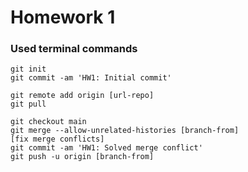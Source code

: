 # Homework 1
### Used terminal commands

```
git init
git commit -am 'HW1: Initial commit'

git remote add origin [url-repo]
git pull

git checkout main
git merge --allow-unrelated-histories [branch-from]
[fix merge conflicts]
git commit -am 'HW1: Solved merge conflict'
git push -u origin [branch-from]
```
